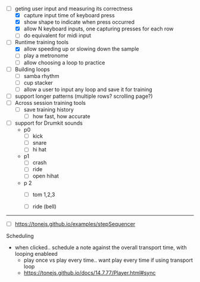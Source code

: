 

- [ ] geting user input and measuring its correctness
  - [x] capture input time of keyboard press
  - [x] show shape to indicate when press occurred
  - [x] allow N keyboard inputs, one capturing presses for each row
  - [ ] do equivalent for midi input
- [ ] Runtime training tools
  - [x] allow speeding up or slowing down the sample
  - [ ] play a metronome
  - [ ] allow choosing a loop to practice
- [ ] Building loops
  - [ ] samba rhythm
  - [ ] cup stacker
  - [ ] allow a user to input any loop and save it for training
- [ ] support longer patterns (multiple rows? scrolling page?)
- [ ] Across session training tools
  - [ ] save training history
    - [ ] how fast, how accurate
- [ ] support for Drumkit sounds
  - p0
    - [ ] kick
    - [ ] snare
    - [ ] hi hat
  - p1
    - [ ] crash
    - [ ] ride
    - [ ] open hihat
  - p 2
    - [ ] tom 1,2,3
    - [ ] ride (bell)


----

- [ ] https://tonejs.github.io/examples/stepSequencer

Scheduling

- when clicked.. schedule a note against the overall transport time, with looping enableed
  - play once vs play every time.. want play every time if using transport loop
  - https://tonejs.github.io/docs/14.7.77/Player.html#sync
